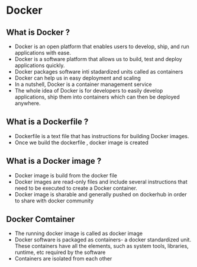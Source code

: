 # Docker

## What is Docker ?

- Docker is an open platform that enables users to develop, ship, and run applications with ease.
- Docker is a software platform that allows us to build, test and deploy applications quickly.
- Docker packages software inti stadardized units called as containers
- Docker can help us in easy deployment and scaling
- In a nutshell, Docker is a container management service
- The whole idea of Docker is for developers to easily develop applications, ship them into containers which can then be deployed anywhere.

## What is a Dockerfile ?

- Dockerfile is a text file that has instructions for building Docker images.
- Once we build the dockerfile , docker image is created

## What is a Docker image ?

- Docker image is build from the docker file
- Docker images are read-only files and include several instructions that need to be executed to create a Docker container.
- Docker image is sharable and generally pushed on dockerhub in order to share with docker community

## Docker Comtainer

- The running docker image is called as docker image
- Docker software is packaged as containers- a docker standardized unit. These containers have all the elements, such as system tools,   libraries, runtime, etc required by the software
- Containers are isolated from each other


